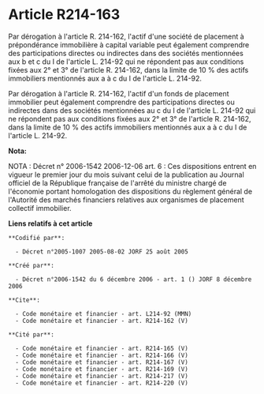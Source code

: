 # Article R214-163

Par dérogation à l'article R. 214-162, l'actif d'une société de placement à prépondérance immobilière à capital variable peut
également comprendre des participations directes ou indirectes dans des sociétés mentionnées aux b et c du I de l'article L.
214-92 qui ne répondent pas aux conditions fixées aux 2° et 3° de l'article R. 214-162, dans la limite de 10 % des actifs
immobiliers mentionnés aux a à c du I de l'article L. 214-92.

Par dérogation à l'article R. 214-162, l'actif d'un fonds de placement immobilier peut également comprendre des
participations directes ou indirectes dans des sociétés mentionnées au c du I de l'article L. 214-92 qui ne répondent pas aux
conditions fixées aux 2° et 3° de l'article R. 214-162, dans la limite de 10 % des actifs immobiliers mentionnés aux a à c du
I de l'article L. 214-92.

**Nota:**

NOTA : Décret n° 2006-1542 2006-12-06 art. 6 : Ces dispositions entrent en vigueur le premier jour du mois suivant celui de
la publication au Journal officiel de la République française de l'arrêté du ministre chargé de l'économie portant
homologation des dispositions du règlement général de l'Autorité des marchés financiers relatives aux organismes de placement
collectif immobilier.

**Liens relatifs à cet article**

	**Codifié par**:

	  - Décret n°2005-1007 2005-08-02 JORF 25 août 2005

	**Créé par**:

	  - Décret n°2006-1542 du 6 décembre 2006 - art. 1 () JORF 8 décembre 2006

	**Cite**:

	  - Code monétaire et financier - art. L214-92 (MMN)
	  - Code monétaire et financier - art. R214-162 (V)

	**Cité par**:

	  - Code monétaire et financier - art. R214-165 (V)
	  - Code monétaire et financier - art. R214-166 (V)
	  - Code monétaire et financier - art. R214-167 (V)
	  - Code monétaire et financier - art. R214-169 (V)
	  - Code monétaire et financier - art. R214-217 (V)
	  - Code monétaire et financier - art. R214-220 (V)
